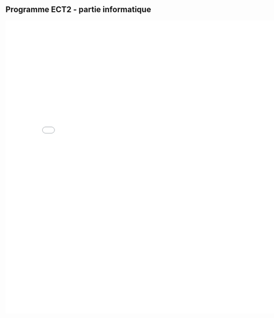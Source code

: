

## Programme ECT2 - partie informatique
<embed src="/data/prog2A.pdf" type="application/pdf" width="800px" height="800px"/>
